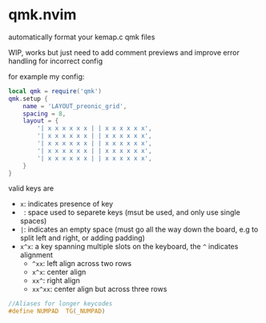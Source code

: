 # qmk.nvim

automatically format your kemap.c qmk files

WIP, works but just need to add comment previews and improve error handling for incorrect config

for example my config:

```lua
local qmk = require('qmk')
qmk.setup {
    name = 'LAYOUT_preonic_grid',
    spacing = 8,
    layout = {
        '| x x x x x x | | x x x x x x',
        '| x x x x x x | | x x x x x x',
        '| x x x x x x | | x x x x x x',
        '| x x x x x x | | x x x x x x',
        '| x x x x x x | | x x x x x x',
    }
}
```

valid keys are 
- `x`: indicates presence of key
- ` `: space used to separete keys (msut be used, and only use single spaces)
- `|`: indicates an empty space (must go all the way down the board, e.g to split left and right, or adding padding)
- `x^x`: a key spanning multiple slots on the keyboard, the `^` indicates alignment
  - `^xx`: left align across two rows
  - `x^x`: center align
  - `xx^`: right align
  - `xx^xx`: center align but across three rows



```c
//Aliases for longer keycodes
#define NUMPAD  TG(_NUMPAD)
```

